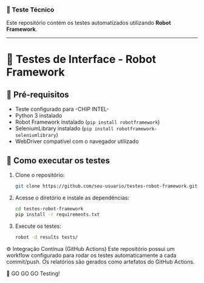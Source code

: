 ### 🧪 Teste Técnico

Este repositório contém os testes automatizados utilizando **Robot Framework**.

---

# 📂 Testes de Interface - Robot Framework

## 🔧 Pré-requisitos

- Teste configurado para -CHIP INTEL-
- Python 3 instalado
- Robot Framework instalado (`pip install robotframework`)
- SeleniumLibrary instalado (`pip install robotframework-seleniumlibrary`)
- WebDriver compatível com o navegador utilizado

## 🚀 Como executar os testes

1. Clone o repositório:
   ```sh
   git clone https://github.com/seu-usuario/testes-robot-framework.git

2. Acesse o diretório e instale as dependências:
   ```sh
   cd testes-robot-framework
   pip install -r requirements.txt

1. Execute os testes:
   ```sh
   robot -d results tests/


⚙️ Integração Contínua (GitHub Actions)
Este repositório possui um workflow configurado para rodar os testes automaticamente a cada commit/push. Os relatórios são gerados como artefatos do GitHub Actions.

🚀 GO GO GO Testing!   

